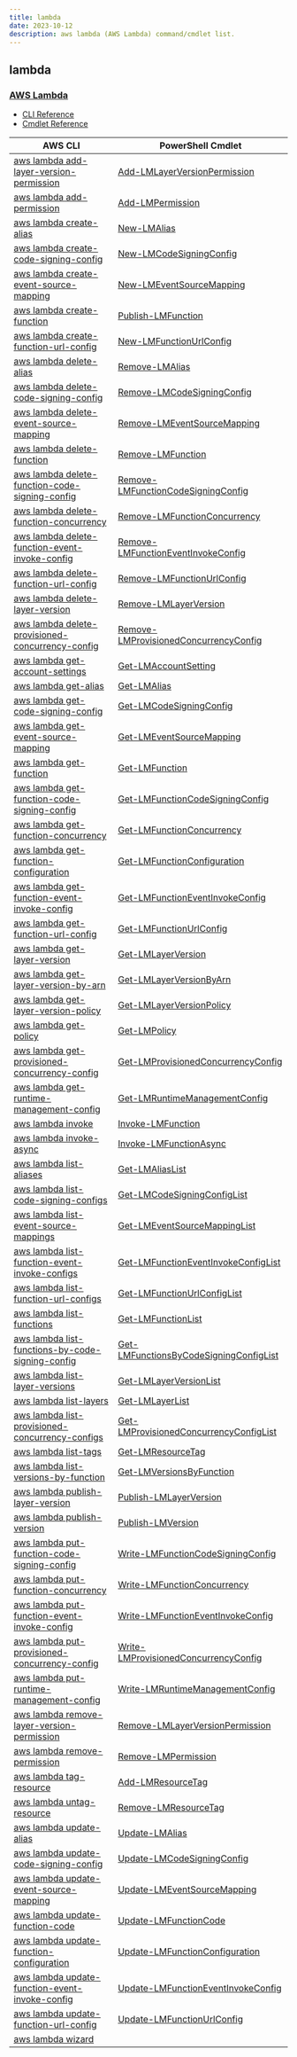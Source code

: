 ```yaml
---
title: lambda
date: 2023-10-12
description: aws lambda (AWS Lambda) command/cmdlet list.
---
```


## lambda

### [AWS Lambda](https://aws.amazon.com/lambda/)

* [CLI Reference](https://awscli.amazonaws.com/v2/documentation/api/latest/reference/lambda/index.html)
* [Cmdlet Reference](https://docs.aws.amazon.com/powershell/latest/reference/items/AWS_Lambda_cmdlets.html)

|AWS CLI|PowerShell Cmdlet|
|----|----|
|[aws lambda add-layer-version-permission](https://awscli.amazonaws.com/v2/documentation/api/latest/reference/lambda/add-layer-version-permission.html)|[Add-LMLayerVersionPermission](https://docs.aws.amazon.com/powershell/latest/reference/items/Add-LMLayerVersionPermission.html)|
|[aws lambda add-permission](https://awscli.amazonaws.com/v2/documentation/api/latest/reference/lambda/add-permission.html)|[Add-LMPermission](https://docs.aws.amazon.com/powershell/latest/reference/items/Add-LMPermission.html)|
|[aws lambda create-alias](https://awscli.amazonaws.com/v2/documentation/api/latest/reference/lambda/create-alias.html)|[New-LMAlias](https://docs.aws.amazon.com/powershell/latest/reference/items/New-LMAlias.html)|
|[aws lambda create-code-signing-config](https://awscli.amazonaws.com/v2/documentation/api/latest/reference/lambda/create-code-signing-config.html)|[New-LMCodeSigningConfig](https://docs.aws.amazon.com/powershell/latest/reference/items/New-LMCodeSigningConfig.html)|
|[aws lambda create-event-source-mapping](https://awscli.amazonaws.com/v2/documentation/api/latest/reference/lambda/create-event-source-mapping.html)|[New-LMEventSourceMapping](https://docs.aws.amazon.com/powershell/latest/reference/items/New-LMEventSourceMapping.html)|
|[aws lambda create-function](https://awscli.amazonaws.com/v2/documentation/api/latest/reference/lambda/create-function.html)|[Publish-LMFunction](https://docs.aws.amazon.com/powershell/latest/reference/items/Publish-LMFunction.html)|
|[aws lambda create-function-url-config](https://awscli.amazonaws.com/v2/documentation/api/latest/reference/lambda/create-function-url-config.html)|[New-LMFunctionUrlConfig](https://docs.aws.amazon.com/powershell/latest/reference/items/New-LMFunctionUrlConfig.html)|
|[aws lambda delete-alias](https://awscli.amazonaws.com/v2/documentation/api/latest/reference/lambda/delete-alias.html)|[Remove-LMAlias](https://docs.aws.amazon.com/powershell/latest/reference/items/Remove-LMAlias.html)|
|[aws lambda delete-code-signing-config](https://awscli.amazonaws.com/v2/documentation/api/latest/reference/lambda/delete-code-signing-config.html)|[Remove-LMCodeSigningConfig](https://docs.aws.amazon.com/powershell/latest/reference/items/Remove-LMCodeSigningConfig.html)|
|[aws lambda delete-event-source-mapping](https://awscli.amazonaws.com/v2/documentation/api/latest/reference/lambda/delete-event-source-mapping.html)|[Remove-LMEventSourceMapping](https://docs.aws.amazon.com/powershell/latest/reference/items/Remove-LMEventSourceMapping.html)|
|[aws lambda delete-function](https://awscli.amazonaws.com/v2/documentation/api/latest/reference/lambda/delete-function.html)|[Remove-LMFunction](https://docs.aws.amazon.com/powershell/latest/reference/items/Remove-LMFunction.html)|
|[aws lambda delete-function-code-signing-config](https://awscli.amazonaws.com/v2/documentation/api/latest/reference/lambda/delete-function-code-signing-config.html)|[Remove-LMFunctionCodeSigningConfig](https://docs.aws.amazon.com/powershell/latest/reference/items/Remove-LMFunctionCodeSigningConfig.html)|
|[aws lambda delete-function-concurrency](https://awscli.amazonaws.com/v2/documentation/api/latest/reference/lambda/delete-function-concurrency.html)|[Remove-LMFunctionConcurrency](https://docs.aws.amazon.com/powershell/latest/reference/items/Remove-LMFunctionConcurrency.html)|
|[aws lambda delete-function-event-invoke-config](https://awscli.amazonaws.com/v2/documentation/api/latest/reference/lambda/delete-function-event-invoke-config.html)|[Remove-LMFunctionEventInvokeConfig](https://docs.aws.amazon.com/powershell/latest/reference/items/Remove-LMFunctionEventInvokeConfig.html)|
|[aws lambda delete-function-url-config](https://awscli.amazonaws.com/v2/documentation/api/latest/reference/lambda/delete-function-url-config.html)|[Remove-LMFunctionUrlConfig](https://docs.aws.amazon.com/powershell/latest/reference/items/Remove-LMFunctionUrlConfig.html)|
|[aws lambda delete-layer-version](https://awscli.amazonaws.com/v2/documentation/api/latest/reference/lambda/delete-layer-version.html)|[Remove-LMLayerVersion](https://docs.aws.amazon.com/powershell/latest/reference/items/Remove-LMLayerVersion.html)|
|[aws lambda delete-provisioned-concurrency-config](https://awscli.amazonaws.com/v2/documentation/api/latest/reference/lambda/delete-provisioned-concurrency-config.html)|[Remove-LMProvisionedConcurrencyConfig](https://docs.aws.amazon.com/powershell/latest/reference/items/Remove-LMProvisionedConcurrencyConfig.html)|
|[aws lambda get-account-settings](https://awscli.amazonaws.com/v2/documentation/api/latest/reference/lambda/get-account-settings.html)|[Get-LMAccountSetting](https://docs.aws.amazon.com/powershell/latest/reference/items/Get-LMAccountSetting.html)|
|[aws lambda get-alias](https://awscli.amazonaws.com/v2/documentation/api/latest/reference/lambda/get-alias.html)|[Get-LMAlias](https://docs.aws.amazon.com/powershell/latest/reference/items/Get-LMAlias.html)|
|[aws lambda get-code-signing-config](https://awscli.amazonaws.com/v2/documentation/api/latest/reference/lambda/get-code-signing-config.html)|[Get-LMCodeSigningConfig](https://docs.aws.amazon.com/powershell/latest/reference/items/Get-LMCodeSigningConfig.html)|
|[aws lambda get-event-source-mapping](https://awscli.amazonaws.com/v2/documentation/api/latest/reference/lambda/get-event-source-mapping.html)|[Get-LMEventSourceMapping](https://docs.aws.amazon.com/powershell/latest/reference/items/Get-LMEventSourceMapping.html)|
|[aws lambda get-function](https://awscli.amazonaws.com/v2/documentation/api/latest/reference/lambda/get-function.html)|[Get-LMFunction](https://docs.aws.amazon.com/powershell/latest/reference/items/Get-LMFunction.html)|
|[aws lambda get-function-code-signing-config](https://awscli.amazonaws.com/v2/documentation/api/latest/reference/lambda/get-function-code-signing-config.html)|[Get-LMFunctionCodeSigningConfig](https://docs.aws.amazon.com/powershell/latest/reference/items/Get-LMFunctionCodeSigningConfig.html)|
|[aws lambda get-function-concurrency](https://awscli.amazonaws.com/v2/documentation/api/latest/reference/lambda/get-function-concurrency.html)|[Get-LMFunctionConcurrency](https://docs.aws.amazon.com/powershell/latest/reference/items/Get-LMFunctionConcurrency.html)|
|[aws lambda get-function-configuration](https://awscli.amazonaws.com/v2/documentation/api/latest/reference/lambda/get-function-configuration.html)|[Get-LMFunctionConfiguration](https://docs.aws.amazon.com/powershell/latest/reference/items/Get-LMFunctionConfiguration.html)|
|[aws lambda get-function-event-invoke-config](https://awscli.amazonaws.com/v2/documentation/api/latest/reference/lambda/get-function-event-invoke-config.html)|[Get-LMFunctionEventInvokeConfig](https://docs.aws.amazon.com/powershell/latest/reference/items/Get-LMFunctionEventInvokeConfig.html)|
|[aws lambda get-function-url-config](https://awscli.amazonaws.com/v2/documentation/api/latest/reference/lambda/get-function-url-config.html)|[Get-LMFunctionUrlConfig](https://docs.aws.amazon.com/powershell/latest/reference/items/Get-LMFunctionUrlConfig.html)|
|[aws lambda get-layer-version](https://awscli.amazonaws.com/v2/documentation/api/latest/reference/lambda/get-layer-version.html)|[Get-LMLayerVersion](https://docs.aws.amazon.com/powershell/latest/reference/items/Get-LMLayerVersion.html)|
|[aws lambda get-layer-version-by-arn](https://awscli.amazonaws.com/v2/documentation/api/latest/reference/lambda/get-layer-version-by-arn.html)|[Get-LMLayerVersionByArn](https://docs.aws.amazon.com/powershell/latest/reference/items/Get-LMLayerVersionByArn.html)|
|[aws lambda get-layer-version-policy](https://awscli.amazonaws.com/v2/documentation/api/latest/reference/lambda/get-layer-version-policy.html)|[Get-LMLayerVersionPolicy](https://docs.aws.amazon.com/powershell/latest/reference/items/Get-LMLayerVersionPolicy.html)|
|[aws lambda get-policy](https://awscli.amazonaws.com/v2/documentation/api/latest/reference/lambda/get-policy.html)|[Get-LMPolicy](https://docs.aws.amazon.com/powershell/latest/reference/items/Get-LMPolicy.html)|
|[aws lambda get-provisioned-concurrency-config](https://awscli.amazonaws.com/v2/documentation/api/latest/reference/lambda/get-provisioned-concurrency-config.html)|[Get-LMProvisionedConcurrencyConfig](https://docs.aws.amazon.com/powershell/latest/reference/items/Get-LMProvisionedConcurrencyConfig.html)|
|[aws lambda get-runtime-management-config](https://awscli.amazonaws.com/v2/documentation/api/latest/reference/lambda/get-runtime-management-config.html)|[Get-LMRuntimeManagementConfig](https://docs.aws.amazon.com/powershell/latest/reference/items/Get-LMRuntimeManagementConfig.html)|
|[aws lambda invoke](https://awscli.amazonaws.com/v2/documentation/api/latest/reference/lambda/invoke.html)|[Invoke-LMFunction](https://docs.aws.amazon.com/powershell/latest/reference/items/Invoke-LMFunction.html)|
|[aws lambda invoke-async](https://awscli.amazonaws.com/v2/documentation/api/latest/reference/lambda/invoke-async.html)|[Invoke-LMFunctionAsync](https://docs.aws.amazon.com/powershell/latest/reference/items/Invoke-LMFunctionAsync.html)|
|[aws lambda list-aliases](https://awscli.amazonaws.com/v2/documentation/api/latest/reference/lambda/list-aliases.html)|[Get-LMAliasList](https://docs.aws.amazon.com/powershell/latest/reference/items/Get-LMAliasList.html)|
|[aws lambda list-code-signing-configs](https://awscli.amazonaws.com/v2/documentation/api/latest/reference/lambda/list-code-signing-configs.html)|[Get-LMCodeSigningConfigList](https://docs.aws.amazon.com/powershell/latest/reference/items/Get-LMCodeSigningConfigList.html)|
|[aws lambda list-event-source-mappings](https://awscli.amazonaws.com/v2/documentation/api/latest/reference/lambda/list-event-source-mappings.html)|[Get-LMEventSourceMappingList](https://docs.aws.amazon.com/powershell/latest/reference/items/Get-LMEventSourceMappingList.html)|
|[aws lambda list-function-event-invoke-configs](https://awscli.amazonaws.com/v2/documentation/api/latest/reference/lambda/list-function-event-invoke-configs.html)|[Get-LMFunctionEventInvokeConfigList](https://docs.aws.amazon.com/powershell/latest/reference/items/Get-LMFunctionEventInvokeConfigList.html)|
|[aws lambda list-function-url-configs](https://awscli.amazonaws.com/v2/documentation/api/latest/reference/lambda/list-function-url-configs.html)|[Get-LMFunctionUrlConfigList](https://docs.aws.amazon.com/powershell/latest/reference/items/Get-LMFunctionUrlConfigList.html)|
|[aws lambda list-functions](https://awscli.amazonaws.com/v2/documentation/api/latest/reference/lambda/list-functions.html)|[Get-LMFunctionList](https://docs.aws.amazon.com/powershell/latest/reference/items/Get-LMFunctionList.html)|
|[aws lambda list-functions-by-code-signing-config](https://awscli.amazonaws.com/v2/documentation/api/latest/reference/lambda/list-functions-by-code-signing-config.html)|[Get-LMFunctionsByCodeSigningConfigList](https://docs.aws.amazon.com/powershell/latest/reference/items/Get-LMFunctionsByCodeSigningConfigList.html)|
|[aws lambda list-layer-versions](https://awscli.amazonaws.com/v2/documentation/api/latest/reference/lambda/list-layer-versions.html)|[Get-LMLayerVersionList](https://docs.aws.amazon.com/powershell/latest/reference/items/Get-LMLayerVersionList.html)|
|[aws lambda list-layers](https://awscli.amazonaws.com/v2/documentation/api/latest/reference/lambda/list-layers.html)|[Get-LMLayerList](https://docs.aws.amazon.com/powershell/latest/reference/items/Get-LMLayerList.html)|
|[aws lambda list-provisioned-concurrency-configs](https://awscli.amazonaws.com/v2/documentation/api/latest/reference/lambda/list-provisioned-concurrency-configs.html)|[Get-LMProvisionedConcurrencyConfigList](https://docs.aws.amazon.com/powershell/latest/reference/items/Get-LMProvisionedConcurrencyConfigList.html)|
|[aws lambda list-tags](https://awscli.amazonaws.com/v2/documentation/api/latest/reference/lambda/list-tags.html)|[Get-LMResourceTag](https://docs.aws.amazon.com/powershell/latest/reference/items/Get-LMResourceTag.html)|
|[aws lambda list-versions-by-function](https://awscli.amazonaws.com/v2/documentation/api/latest/reference/lambda/list-versions-by-function.html)|[Get-LMVersionsByFunction](https://docs.aws.amazon.com/powershell/latest/reference/items/Get-LMVersionsByFunction.html)|
|[aws lambda publish-layer-version](https://awscli.amazonaws.com/v2/documentation/api/latest/reference/lambda/publish-layer-version.html)|[Publish-LMLayerVersion](https://docs.aws.amazon.com/powershell/latest/reference/items/Publish-LMLayerVersion.html)|
|[aws lambda publish-version](https://awscli.amazonaws.com/v2/documentation/api/latest/reference/lambda/publish-version.html)|[Publish-LMVersion](https://docs.aws.amazon.com/powershell/latest/reference/items/Publish-LMVersion.html)|
|[aws lambda put-function-code-signing-config](https://awscli.amazonaws.com/v2/documentation/api/latest/reference/lambda/put-function-code-signing-config.html)|[Write-LMFunctionCodeSigningConfig](https://docs.aws.amazon.com/powershell/latest/reference/items/Write-LMFunctionCodeSigningConfig.html)|
|[aws lambda put-function-concurrency](https://awscli.amazonaws.com/v2/documentation/api/latest/reference/lambda/put-function-concurrency.html)|[Write-LMFunctionConcurrency](https://docs.aws.amazon.com/powershell/latest/reference/items/Write-LMFunctionConcurrency.html)|
|[aws lambda put-function-event-invoke-config](https://awscli.amazonaws.com/v2/documentation/api/latest/reference/lambda/put-function-event-invoke-config.html)|[Write-LMFunctionEventInvokeConfig](https://docs.aws.amazon.com/powershell/latest/reference/items/Write-LMFunctionEventInvokeConfig.html)|
|[aws lambda put-provisioned-concurrency-config](https://awscli.amazonaws.com/v2/documentation/api/latest/reference/lambda/put-provisioned-concurrency-config.html)|[Write-LMProvisionedConcurrencyConfig](https://docs.aws.amazon.com/powershell/latest/reference/items/Write-LMProvisionedConcurrencyConfig.html)|
|[aws lambda put-runtime-management-config](https://awscli.amazonaws.com/v2/documentation/api/latest/reference/lambda/put-runtime-management-config.html)|[Write-LMRuntimeManagementConfig](https://docs.aws.amazon.com/powershell/latest/reference/items/Write-LMRuntimeManagementConfig.html)|
|[aws lambda remove-layer-version-permission](https://awscli.amazonaws.com/v2/documentation/api/latest/reference/lambda/remove-layer-version-permission.html)|[Remove-LMLayerVersionPermission](https://docs.aws.amazon.com/powershell/latest/reference/items/Remove-LMLayerVersionPermission.html)|
|[aws lambda remove-permission](https://awscli.amazonaws.com/v2/documentation/api/latest/reference/lambda/remove-permission.html)|[Remove-LMPermission](https://docs.aws.amazon.com/powershell/latest/reference/items/Remove-LMPermission.html)|
|[aws lambda tag-resource](https://awscli.amazonaws.com/v2/documentation/api/latest/reference/lambda/tag-resource.html)|[Add-LMResourceTag](https://docs.aws.amazon.com/powershell/latest/reference/items/Add-LMResourceTag.html)|
|[aws lambda untag-resource](https://awscli.amazonaws.com/v2/documentation/api/latest/reference/lambda/untag-resource.html)|[Remove-LMResourceTag](https://docs.aws.amazon.com/powershell/latest/reference/items/Remove-LMResourceTag.html)|
|[aws lambda update-alias](https://awscli.amazonaws.com/v2/documentation/api/latest/reference/lambda/update-alias.html)|[Update-LMAlias](https://docs.aws.amazon.com/powershell/latest/reference/items/Update-LMAlias.html)|
|[aws lambda update-code-signing-config](https://awscli.amazonaws.com/v2/documentation/api/latest/reference/lambda/update-code-signing-config.html)|[Update-LMCodeSigningConfig](https://docs.aws.amazon.com/powershell/latest/reference/items/Update-LMCodeSigningConfig.html)|
|[aws lambda update-event-source-mapping](https://awscli.amazonaws.com/v2/documentation/api/latest/reference/lambda/update-event-source-mapping.html)|[Update-LMEventSourceMapping](https://docs.aws.amazon.com/powershell/latest/reference/items/Update-LMEventSourceMapping.html)|
|[aws lambda update-function-code](https://awscli.amazonaws.com/v2/documentation/api/latest/reference/lambda/update-function-code.html)|[Update-LMFunctionCode](https://docs.aws.amazon.com/powershell/latest/reference/items/Update-LMFunctionCode.html)|
|[aws lambda update-function-configuration](https://awscli.amazonaws.com/v2/documentation/api/latest/reference/lambda/update-function-configuration.html)|[Update-LMFunctionConfiguration](https://docs.aws.amazon.com/powershell/latest/reference/items/Update-LMFunctionConfiguration.html)|
|[aws lambda update-function-event-invoke-config](https://awscli.amazonaws.com/v2/documentation/api/latest/reference/lambda/update-function-event-invoke-config.html)|[Update-LMFunctionEventInvokeConfig](https://docs.aws.amazon.com/powershell/latest/reference/items/Update-LMFunctionEventInvokeConfig.html)|
|[aws lambda update-function-url-config](https://awscli.amazonaws.com/v2/documentation/api/latest/reference/lambda/update-function-url-config.html)|[Update-LMFunctionUrlConfig](https://docs.aws.amazon.com/powershell/latest/reference/items/Update-LMFunctionUrlConfig.html)|
|[aws lambda wizard](https://awscli.amazonaws.com/v2/documentation/api/latest/reference/lambda/wizard.html)||

